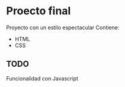 # Proecto final

Proyecto con un estilo espectacular
Contiene:
* HTML
* CSS

## TODO

Funcionalidad con Javascript

